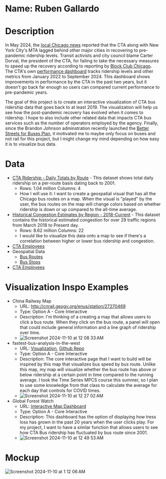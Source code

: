 # Name: Ruben Gallardo
# Description
In May 2024, the [local Chicago news](https://wgntv.com/news/chicago-news/cta-lags-comparable-cities-in-ridership-recovery-staffing-shortage-remains-a-crisis/) reported that the CTA along with New York City's MTA lagged behind other major cities in recovering to pre-pandemic ridership levels. Transit activists and city council blame Carter Dorval, the president of the CTA, for failing to take the necessary measures to speed up the recovery according to reporting by [Block Club Chicago](https://blockclubchicago.org/2024/05/22/resolution-calling-for-cta-presidents-firing-resignation-stalls-despite-support-from-majority-of-council/). The CTA's own [performance dashboard](https://www.transitchicago.com/performance/) tracks ridership levels and other metrics from January 2022 to September 2024. This dashboard shows improvements in performance by the CTA in the past two years, but it doesn't go back far enough so users can compared current performance to pre-pandemic years. 

The goal of this project is to create an interactive visualization of CTA bus ridership data that goes back to at least 2019.  The visualization will help us see how the post-pandemic recovery has evolved when it comes to ridership. I hope to also include other related data that impacts CTA bus services such as the number of operators employed by the agency. Finally, since the Brandon Johnson adminstration recently launched the [Better Streets for Buses Plan](https://betterstreetsforbuses.com/), it motivated me to maybe only focus on buses and not rail for this project, but I might change my mind depending on how easy it is to visualize bus data.

# Data 
- [CTA Ridership - Daily Totals by Route](https://data.cityofchicago.org/Transportation/CTA-Ridership-Bus-Routes-Daily-Totals-by-Route/jyb9-n7fm/about_data) - This dataset shows total daily ridership on a per-route basis dating back to 2001.
  - Rows: 1.04 million Columns: 4
  - How I will use it: I want to create a geospatial visual that has all the Chicago bus routes on a map. When the visual is "played" by the user, the bus routes on the map will change colors based on whether ridership is down or up compared to the all-time average.
- [Historical Congestion Estimates by Region - 2018-Current](https://data.cityofchicago.org/Transportation/Chicago-Traffic-Tracker-Historical-Congestion-Esti/kf7e-cur8/about_data) - This dataset contains the historical estimated congestion for over 29 traffic regions from March 2018 to Present day. 
  - Rows: 8.62 million Columns: 22
  - I would like to visualize this data onto a map to see if there's a correlation between higher or lower bus ridership and congestion. 
- [CTA Employees](https://rtams.org/media/datasets/cta-employees)
- Geospatial Data
  - [Bus Routes](https://data.cityofchicago.org/Transportation/CTA-Bus-Routes-Map/6qfa-9dtu)
  - [Bus Stops](https://data.cityofchicago.org/Transportation/CTA-Bus-Stops/hvnx-qtky)
- [CTA Employees](https://rtams.org/media/datasets/cta-employees)

# Visualization Inspo Examples
- China Railway Map
  - URL: http://cnrail.geogv.org/enus/station/27270469
  - Type: Option A - Core Interactive
  - Description: I'm thinking of a creating a map that allows users to click a bus route. When they click on the bus route, a panel will open that could include general information and a line graph of ridership over time.
  - ![Screenshot 2024-11-10 at 12 08 33 AM](https://github.com/user-attachments/assets/2cae1a84-f520-4051-9a6f-d259c0adbf50)
- fastest-bus-analysis-in-the-west
  - URL: [Visualization](https://public.tableau.com/app/profile/vivek7797/viz/stopsandspeedanalyses/Story1), [Github Repo](https://github.com/vta/fastest-bus-analysis-in-the-west/tree/master?tab=readme-ov-file)
  - Type: Option A - Core Interactive
  - Description: The core interactive page that I want to build will be inspired by this map that visualizes bus speed by bus route. Unlike this map, my map will visualize whether the bus route has above or below ridership at a certain point in time compared to the running average. I took the Time Series MPCS course this summer, so I plan to use some knowledge from that class to calculate the average for each day that controls for COVID times. 
  - ![Screenshot 2024-11-10 at 12 27 02 AM](https://github.com/user-attachments/assets/58eb6237-25e7-4701-9e93-1b7185f5ba2e)
- Global Forest Watch
  - URL: [Interactive Map Dashboard](https://gfw.global/4fIfPG2)
  - Type: Option A - Core Interactive
  - Description: This dashboard has the option of displaying how tress loss has grown in the past 20 years when the user clicks play. For my project, I want to have a similar function that allows users to see how CTA Bus ridership has fluctuated by bus route since 2001.
  - ![Screenshot 2024-11-10 at 12 49 53 AM](https://github.com/user-attachments/assets/cda9553b-255f-43f5-8af2-f64b1670a024)

# Mockup
![Screenshot 2024-11-10 at 1 12 06 AM](https://github.com/user-attachments/assets/351308ec-50c3-4746-9571-1a7270665b40)
